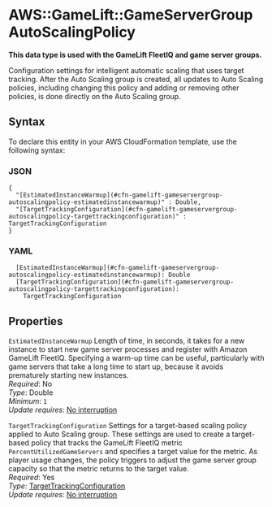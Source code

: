 # AWS::GameLift::GameServerGroup AutoScalingPolicy<a name="aws-properties-gamelift-gameservergroup-autoscalingpolicy"></a>

**This data type is used with the GameLift FleetIQ and game server groups\.**

Configuration settings for intelligent automatic scaling that uses target tracking\. After the Auto Scaling group is created, all updates to Auto Scaling policies, including changing this policy and adding or removing other policies, is done directly on the Auto Scaling group\.

## Syntax<a name="aws-properties-gamelift-gameservergroup-autoscalingpolicy-syntax"></a>

To declare this entity in your AWS CloudFormation template, use the following syntax:

### JSON<a name="aws-properties-gamelift-gameservergroup-autoscalingpolicy-syntax.json"></a>

```
{
  "[EstimatedInstanceWarmup](#cfn-gamelift-gameservergroup-autoscalingpolicy-estimatedinstancewarmup)" : Double,
  "[TargetTrackingConfiguration](#cfn-gamelift-gameservergroup-autoscalingpolicy-targettrackingconfiguration)" : TargetTrackingConfiguration
}
```

### YAML<a name="aws-properties-gamelift-gameservergroup-autoscalingpolicy-syntax.yaml"></a>

```
  [EstimatedInstanceWarmup](#cfn-gamelift-gameservergroup-autoscalingpolicy-estimatedinstancewarmup): Double
  [TargetTrackingConfiguration](#cfn-gamelift-gameservergroup-autoscalingpolicy-targettrackingconfiguration):
    TargetTrackingConfiguration
```

## Properties<a name="aws-properties-gamelift-gameservergroup-autoscalingpolicy-properties"></a>

`EstimatedInstanceWarmup` <a name="cfn-gamelift-gameservergroup-autoscalingpolicy-estimatedinstancewarmup"></a>
Length of time, in seconds, it takes for a new instance to start new game server processes and register with Amazon GameLift FleetIQ\. Specifying a warm\-up time can be useful, particularly with game servers that take a long time to start up, because it avoids prematurely starting new instances\.  
_Required_: No  
_Type_: Double  
_Minimum_: `1`  
_Update requires_: [No interruption](https://docs.aws.amazon.com/AWSCloudFormation/latest/UserGuide/using-cfn-updating-stacks-update-behaviors.html#update-no-interrupt)

`TargetTrackingConfiguration` <a name="cfn-gamelift-gameservergroup-autoscalingpolicy-targettrackingconfiguration"></a>
Settings for a target\-based scaling policy applied to Auto Scaling group\. These settings are used to create a target\-based policy that tracks the GameLift FleetIQ metric `PercentUtilizedGameServers` and specifies a target value for the metric\. As player usage changes, the policy triggers to adjust the game server group capacity so that the metric returns to the target value\.  
_Required_: Yes  
_Type_: [TargetTrackingConfiguration](aws-properties-gamelift-gameservergroup-targettrackingconfiguration.md)  
_Update requires_: [No interruption](https://docs.aws.amazon.com/AWSCloudFormation/latest/UserGuide/using-cfn-updating-stacks-update-behaviors.html#update-no-interrupt)
